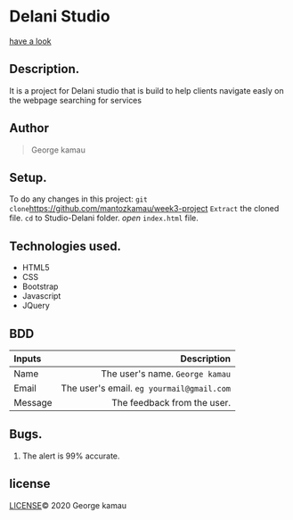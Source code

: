 # Delani Studio
[ have a look ](https://github.com/mantozkamau/week3-project )
## Description.
It  is a project for  Delani studio that  is build to help clients navigate easly on the webpage searching for services
## Author
>George kamau
## Setup.
To do any changes in this project:
`git clone`https://github.com/mantozkamau/week3-project
`Extract` the cloned file.
`cd` to Studio-Delani folder.
*open* `index.html` file.

## Technologies used.
* HTML5
* CSS
* Bootstrap
* Javascript
* JQuery
## BDD
| Inputs |  Description |
| :---         |          ---: |
| Name   | The user's name. `George kamau`|
| Email     | The user's email. ``eg yourmail@gmail.com``   |
| Message    | The feedback from the user.   |

## Bugs.
1. The alert is 99% accurate.

## license
[LICENSE](https://github.com/mantozkamau/week3-project/blob/master/LICENSE)&copy; 2020 George kamau
